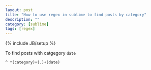 ```yaml
---
layout: post
title: "How to use regex in sublime to find posts by category"
description: ""
category: [sublime]
tags: [regex]
---
```

{% include JB/setup %}

To find posts with catgegory `date`

    ^ *(category)+(.)+(date)

